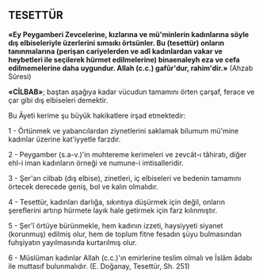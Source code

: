 ## TESETTÜR

**«Ey Peygamberi Zevcelerine, kızlarına ve mü'minlerin kadınlarına söyle dış elbiseleriyle üzerlerini sımsıkı örtsünler. Bu (tesettür) onla­rın tanınmalarına (perişan cariyelerden ve adî kadınlardan vakar ve heybetleri ile seçilerek hürmet edilmelerine) binaenaleyh eza ve cefa edilmemelerine daha uygundur. Allah (c.c.) gafûr'dur, rahim'dir.»** (Ahzab Sûresi)

**«CİLBAB»**; baştan aşağıya kadar vücudun tamamını örten çarşaf, ferace ve çar gibi dış elbiseleri demektir.

Bu Âyeti kerime şu büyük hakikatlere irşad etmektedir:

1 - Örtünmek ve yabancılardan ziynetleri­ni saklamak bilumum mü'mine kadınlar üzerine
kat'iyyetle farzdır.

2 - Peygamber (s.a-v.)'in muhtereme keri­meleri ve zevcât-ı tâhiratı, diğer ehl-i iman ka­dınların örneği ve numune-i imtisalleridir.

3 - Şer'an cilbab (dış elbise), zinetleri, iç elbiseleri ve bedenin tamamını örtecek derece­de geniş, bol ve kalın olmalıdır.

4 - Tesettür, kadınları darlığa, sıkıntıya düşürmek için değil, onların şereflerini artırıp hürmete layık hale getirmek için farz kılınmıştır.

5 - Şer'î örtüye bürünmekle, hem kadının izzeti, haysiyyeti siyanet (korunmuş) edilmiş olur, hem de toplum fitne fesadın şüyu bulma­sından fuhşiyatın yayılmasında kurtarılmış olur.

6 - Müslüman kadınlar Allah (c.c.)'ın emirlerine teslim olmalı ve İslâm âdabı ile muttasıf bulunmalıdır. (E. Doğanay, Tesettür, Sh. 251)
